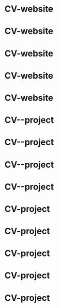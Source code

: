 # CV-website
# CV-website
# CV-website
# CV-website
# CV-website
# CV--project
# CV--project
# CV--project
# CV--project
# CV-project
# CV-project
# CV-project
# CV-project
# CV-project
